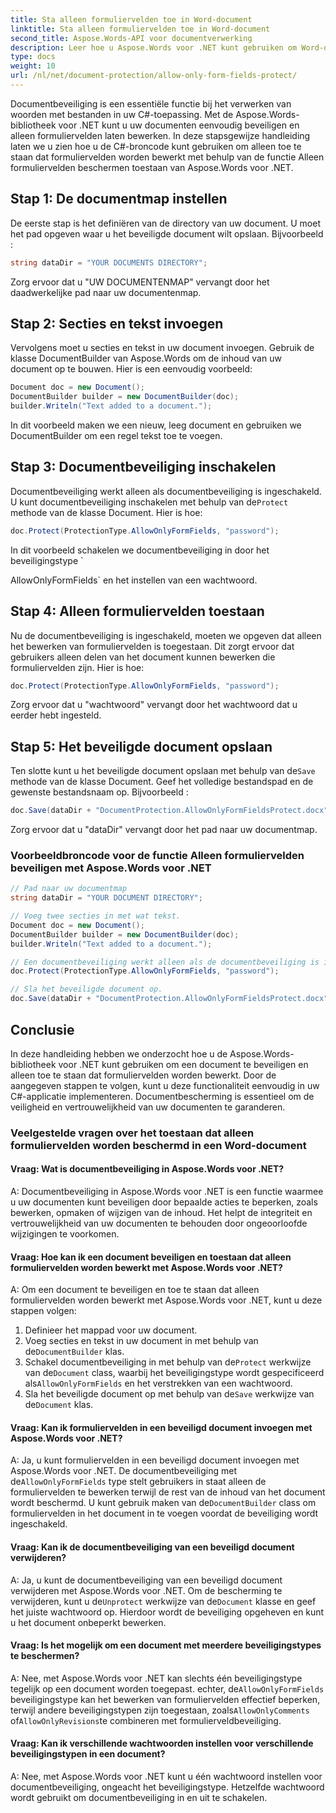 ```yaml
---
title: Sta alleen formuliervelden toe in Word-document
linktitle: Sta alleen formuliervelden toe in Word-document
second_title: Aspose.Words-API voor documentverwerking
description: Leer hoe u Aspose.Words voor .NET kunt gebruiken om Word-documenten te beschermen en alleen toe te staan dat formuliervelden worden bewerkt.
type: docs
weight: 10
url: /nl/net/document-protection/allow-only-form-fields-protect/
---
```

Documentbeveiliging is een essentiële functie bij het verwerken van woorden met bestanden in uw C#-toepassing. Met de Aspose.Words-bibliotheek voor .NET kunt u uw documenten eenvoudig beveiligen en alleen formuliervelden laten bewerken. In deze stapsgewijze handleiding laten we u zien hoe u de C#-broncode kunt gebruiken om alleen toe te staan dat formuliervelden worden bewerkt met behulp van de functie Alleen formuliervelden beschermen toestaan van Aspose.Words voor .NET.

## Stap 1: De documentmap instellen

De eerste stap is het definiëren van de directory van uw document. U moet het pad opgeven waar u het beveiligde document wilt opslaan. Bijvoorbeeld :

```csharp
string dataDir = "YOUR DOCUMENTS DIRECTORY";
```

Zorg ervoor dat u "UW DOCUMENTENMAP" vervangt door het daadwerkelijke pad naar uw documentenmap.

## Stap 2: Secties en tekst invoegen

Vervolgens moet u secties en tekst in uw document invoegen. Gebruik de klasse DocumentBuilder van Aspose.Words om de inhoud van uw document op te bouwen. Hier is een eenvoudig voorbeeld:

```csharp
Document doc = new Document();
DocumentBuilder builder = new DocumentBuilder(doc);
builder.Writeln("Text added to a document.");
```

In dit voorbeeld maken we een nieuw, leeg document en gebruiken we DocumentBuilder om een regel tekst toe te voegen.

## Stap 3: Documentbeveiliging inschakelen

 Documentbeveiliging werkt alleen als documentbeveiliging is ingeschakeld. U kunt documentbeveiliging inschakelen met behulp van de`Protect` methode van de klasse Document. Hier is hoe:

```csharp
doc.Protect(ProtectionType.AllowOnlyFormFields, "password");
```

In dit voorbeeld schakelen we documentbeveiliging in door het beveiligingstype `

AllowOnlyFormFields` en het instellen van een wachtwoord.

## Stap 4: Alleen formuliervelden toestaan

Nu de documentbeveiliging is ingeschakeld, moeten we opgeven dat alleen het bewerken van formuliervelden is toegestaan. Dit zorgt ervoor dat gebruikers alleen delen van het document kunnen bewerken die formuliervelden zijn. Hier is hoe:

```csharp
doc.Protect(ProtectionType.AllowOnlyFormFields, "password");
```

Zorg ervoor dat u "wachtwoord" vervangt door het wachtwoord dat u eerder hebt ingesteld.

## Stap 5: Het beveiligde document opslaan

 Ten slotte kunt u het beveiligde document opslaan met behulp van de`Save` methode van de klasse Document. Geef het volledige bestandspad en de gewenste bestandsnaam op. Bijvoorbeeld :

```csharp
doc.Save(dataDir + "DocumentProtection.AllowOnlyFormFieldsProtect.docx");
```

Zorg ervoor dat u "dataDir" vervangt door het pad naar uw documentmap.

### Voorbeeldbroncode voor de functie Alleen formuliervelden beveiligen met Aspose.Words voor .NET

```csharp
// Pad naar uw documentmap
string dataDir = "YOUR DOCUMENT DIRECTORY";

// Voeg twee secties in met wat tekst.
Document doc = new Document();
DocumentBuilder builder = new DocumentBuilder(doc);
builder.Writeln("Text added to a document.");

// Een documentbeveiliging werkt alleen als de documentbeveiliging is ingeschakeld en alleen bewerken in formuliervelden is toegestaan.
doc.Protect(ProtectionType.AllowOnlyFormFields, "password");

// Sla het beveiligde document op.
doc.Save(dataDir + "DocumentProtection.AllowOnlyFormFieldsProtect.docx");
```

## Conclusie

In deze handleiding hebben we onderzocht hoe u de Aspose.Words-bibliotheek voor .NET kunt gebruiken om een document te beveiligen en alleen toe te staan dat formuliervelden worden bewerkt. Door de aangegeven stappen te volgen, kunt u deze functionaliteit eenvoudig in uw C#-applicatie implementeren. Documentbescherming is essentieel om de veiligheid en vertrouwelijkheid van uw documenten te garanderen.

### Veelgestelde vragen over het toestaan dat alleen formuliervelden worden beschermd in een Word-document

#### Vraag: Wat is documentbeveiliging in Aspose.Words voor .NET?

A: Documentbeveiliging in Aspose.Words voor .NET is een functie waarmee u uw documenten kunt beveiligen door bepaalde acties te beperken, zoals bewerken, opmaken of wijzigen van de inhoud. Het helpt de integriteit en vertrouwelijkheid van uw documenten te behouden door ongeoorloofde wijzigingen te voorkomen.

#### Vraag: Hoe kan ik een document beveiligen en toestaan dat alleen formuliervelden worden bewerkt met Aspose.Words voor .NET?

A: Om een document te beveiligen en toe te staan dat alleen formuliervelden worden bewerkt met Aspose.Words voor .NET, kunt u deze stappen volgen:
1. Definieer het mappad voor uw document.
2.  Voeg secties en tekst in uw document in met behulp van de`DocumentBuilder` klas.
3.  Schakel documentbeveiliging in met behulp van de`Protect` werkwijze van de`Document` class, waarbij het beveiligingstype wordt gespecificeerd als`AllowOnlyFormFields` en het verstrekken van een wachtwoord.
4.  Sla het beveiligde document op met behulp van de`Save` werkwijze van de`Document` klas.

#### Vraag: Kan ik formuliervelden in een beveiligd document invoegen met Aspose.Words voor .NET?

A: Ja, u kunt formuliervelden in een beveiligd document invoegen met Aspose.Words voor .NET. De documentbeveiliging met de`AllowOnlyFormFields` type stelt gebruikers in staat alleen de formuliervelden te bewerken terwijl de rest van de inhoud van het document wordt beschermd. U kunt gebruik maken van de`DocumentBuilder` class om formuliervelden in het document in te voegen voordat de beveiliging wordt ingeschakeld.

#### Vraag: Kan ik de documentbeveiliging van een beveiligd document verwijderen?

 A: Ja, u kunt de documentbeveiliging van een beveiligd document verwijderen met Aspose.Words voor .NET. Om de bescherming te verwijderen, kunt u de`Unprotect` werkwijze van de`Document` klasse en geef het juiste wachtwoord op. Hierdoor wordt de beveiliging opgeheven en kunt u het document onbeperkt bewerken.

#### Vraag: Is het mogelijk om een document met meerdere beveiligingstypes te beschermen?

 A: Nee, met Aspose.Words voor .NET kan slechts één beveiligingstype tegelijk op een document worden toegepast. echter, de`AllowOnlyFormFields` beveiligingstype kan het bewerken van formuliervelden effectief beperken, terwijl andere beveiligingstypen zijn toegestaan, zoals`AllowOnlyComments` of`AllowOnlyRevisions`te combineren met formulierveldbeveiliging.

#### Vraag: Kan ik verschillende wachtwoorden instellen voor verschillende beveiligingstypen in een document?

A: Nee, met Aspose.Words voor .NET kunt u één wachtwoord instellen voor documentbeveiliging, ongeacht het beveiligingstype. Hetzelfde wachtwoord wordt gebruikt om documentbeveiliging in en uit te schakelen.